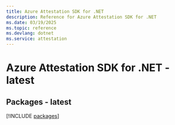```yaml
---
title: Azure Attestation SDK for .NET
description: Reference for Azure Attestation SDK for .NET
ms.date: 03/19/2025
ms.topic: reference
ms.devlang: dotnet
ms.service: attestation
---
```

# Azure Attestation SDK for .NET - latest
## Packages - latest
[!INCLUDE [packages](attestation-index.md)]